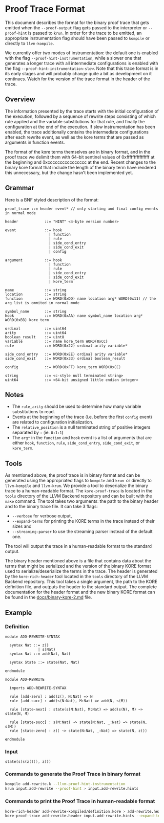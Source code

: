 # Proof Trace Format

This document describes the format for the binary proof trace that gets emitted
when the `--proof-output` flag gets passed to the interpreter or `--proof-hint`
is passed to `krun`. In order for the trace to be emitted, an appropriate instrumentation
flag should have been passed to `kompile` or directly to `llvm-kompile`.

We currently offer two modes of instrumentation: the default one is enabled with the flag
`--proof-hint-instrumentation`, while a slower one that generates a longer trace with all
intermediate configurations is enabled with the flag `--proof-hint-instrumentation-slow`.
Note that this trace format is in its early stages and will probably change quite a bit as 
development on it continues. Watch for the version of the trace format in the header of
the trace. 

## Overview

The information presented by the trace starts with the initial configuration of the execution,
followed by a sequence of rewrite steps consisting of which rule applied and the variable substitutions
for that rule, and finally the configuration at the end of the execution. If slow instrumentation
has been enabled, the trace additionally contains the intermediate configurations after each rewrite
event, as well as the kore terms that are passed as arguments in function events.

The format of the kore terms themselves are in binary format, and in the proof trace we delimit
them with 64-bit sentinel values of 0xffffffffffffffff at the beginning and 0xcccccccccccccccc
at the end. Recent changes to the binary kore format that include the length of the binary term
have rendered this unnecessary, but the change hasn't been implemented yet.

## Grammar

Here is a BNF styled description of the format:
```
proof_trace ::= header event* // only starting and final config events in normal mode

header            ::= "HINT" <4-byte version number>

event             ::= hook
                    | function
                    | rule
                    | side_cond_entry
                    | side_cond_exit
                    | config

argument          ::= hook
                    | function
                    | rule
                    | side_cond_entry
                    | side_cond_exit
                    | kore_term

name              ::= string
location          ::= string
function          ::= WORD(0xDD) name location arg* WORD(0x11) // the arg list is ommited in normal mode

symbol_name       ::= string
hook              ::= WORD(0xAA) name symbol_name location arg* WORD(0xBB) kore_term

ordinal           ::= uint64
arity             ::= uint64
boolean_result    ::= uint8
variable          ::= name kore_term WORD(0xCC)
rule              ::= WORD(0x22) ordinal arity variable*

side_cond_entry   ::= WORD(0xEE) ordinal arity variable*
side_cond_exit    ::= WORD(0x33) ordinal boolean_result

config            ::= WORD(0xFF) kore_term WORD(0xCC)

string            ::= <c-style null terminated string>
uint64            ::= <64-bit unsigned little endian integer>
```

## Notes

- The `rule_arity` should be used to determine how many variable substitutions
  to read.
- Events at the beginning of the trace (i.e. before the first `config` event)
  are related to configuration initialization.
- The `relative_position` is a null terminated string of positive integers
  separated by `:` (ie. `0:1:1`)
- The `arg*` in the `function` and `hook` event is a list of arguments that
  are either `hook`, `function`, `rule`, `side_cond_entry`, `side_cond_exit`, or `kore_term`.


## Tools

As mentioned above, the proof trace is in binary format and can be generated using the
appropriated flags to `kompile` and `krun `or directly to `llvm-kompile` and `llvm-krun`.
We provide a tool to deserialize the binary trace to a human-readable format. The
`kore-proof-trace` is located in the `tools` directory of the LLVM Backend repository and
can be built with the `make` command. The tool takes two arguments: the path to the binary
header and to the binary trace file. It can take 3 flags:
 - `--verbose` for verbose output,
 - `--expand-terms` for printing the KORE terms in the trace instead of their sizes and 
 - `--streaming-parser` to use the streaming parser instead of the default one.

The tool will output the trace in a human-readable format to the standard output.

The binary header mentioned above is a file that contains data about the terms that
might be serialized and the version of the binary KORE format used to
serialize/deserialize the terms in the trace. The header is generated by the
`kore-rich-header` tool located in the `tools` directory of the LLVM Backend repository.
This tool takes a single argument, the path to the KORE definition file, and outputs
the header to the standard output. The complete documentation for the header format and
the new binary KORE format can be found in the [docs/binary-kore-2.md](./binary-kore-2.md) file.

## Example
### Definition

```K
module ADD-REWRITE-SYNTAX

  syntax Nat ::= z()
               | s(Nat)
  syntax Nat ::= add(Nat, Nat)

  syntax State ::= state(Nat, Nat)

endmodule

module ADD-REWRITE

  imports ADD-REWRITE-SYNTAX

  rule [add-zero] : add(z(), N:Nat) => N
  rule [add-succ] : add(s(N:Nat), M:Nat) => add(N, s(M))

  rule [state-next] : state(s(N:Nat), M:Nat) => add(s(N), M) ~> state(N, M)

  rule [state-succ] : s(M:Nat) ~> state(N:Nat, _:Nat) => state(N, s(M))
  rule [state-zero] : z() ~> state(N:Nat, _:Nat) => state(N, z())

endmodule
```

### Input

```
state(s(s(z())), z())
```
### Commands to generate the Proof Trace in binary format

```Bash
kompile add-rewrite.k --llvm-proof-hint-instrumentation
krun input.add-rewrite --proof-hint > input.add-rewrite.hints
```

### Commands to print the Proof Trace in human-readable format

```Bash
kore-rich-header add-rewrite-kompiled/definition.kore > add-rewrite.header
kore-proof-trace add-rewrite.header input.add-rewrite.hints --expand-terms --verbose
```
